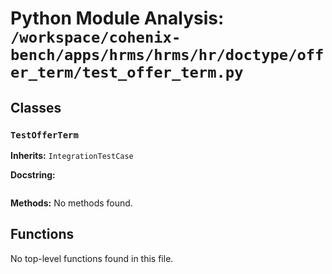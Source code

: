 # Python Module Analysis: `/workspace/cohenix-bench/apps/hrms/hrms/hr/doctype/offer_term/test_offer_term.py`

## Classes

### `TestOfferTerm`
**Inherits:** `IntegrationTestCase`


**Docstring:**
```

```

**Methods:**
No methods found.




## Functions

No top-level functions found in this file.
